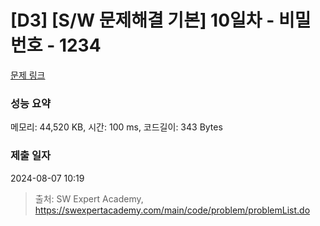 # [D3] [S/W 문제해결 기본] 10일차 - 비밀번호 - 1234 

[문제 링크](https://swexpertacademy.com/main/code/problem/problemDetail.do?contestProbId=AV14_DEKAJcCFAYD) 

### 성능 요약

메모리: 44,520 KB, 시간: 100 ms, 코드길이: 343 Bytes

### 제출 일자

2024-08-07 10:19



> 출처: SW Expert Academy, https://swexpertacademy.com/main/code/problem/problemList.do